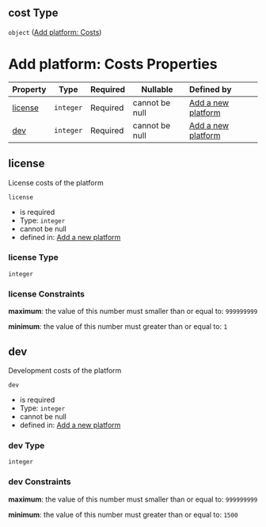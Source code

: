 ## cost Type

`object` ([Add platform: Costs](add-platform-properties-add-platform-costs.md))

# Add platform: Costs Properties

| Property            | Type      | Required | Nullable       | Defined by                                                                                                                                                                          |
| :------------------ | --------- | -------- | -------------- | :---------------------------------------------------------------------------------------------------------------------------------------------------------------------------------- |
| [license](#license) | `integer` | Required | cannot be null | [Add a new platform](add-platform-properties-add-platform-costs-properties-license.md "http&#x3A;//www.city-game-studio.com/add.platform.json#/properties/cost/properties/license") |
| [dev](#dev)         | `integer` | Required | cannot be null | [Add a new platform](add-platform-properties-add-platform-costs-properties-dev.md "http&#x3A;//www.city-game-studio.com/add.platform.json#/properties/cost/properties/dev")         |

## license

License costs of the platform


`license`

-   is required
-   Type: `integer`
-   cannot be null
-   defined in: [Add a new platform](add-platform-properties-add-platform-costs-properties-license.md "http&#x3A;//www.city-game-studio.com/add.platform.json#/properties/cost/properties/license")

### license Type

`integer`

### license Constraints

**maximum**: the value of this number must smaller than or equal to: `999999999`

**minimum**: the value of this number must greater than or equal to: `1`

## dev

Development costs of the platform


`dev`

-   is required
-   Type: `integer`
-   cannot be null
-   defined in: [Add a new platform](add-platform-properties-add-platform-costs-properties-dev.md "http&#x3A;//www.city-game-studio.com/add.platform.json#/properties/cost/properties/dev")

### dev Type

`integer`

### dev Constraints

**maximum**: the value of this number must smaller than or equal to: `999999999`

**minimum**: the value of this number must greater than or equal to: `1500`
